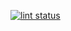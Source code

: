 [![lint status](https://github.com/kter/ecs-task-definition-image-updater/workflows/lint/badge.svg)](https://github.com/kter/ecs-task-definition-image-updater/actions)